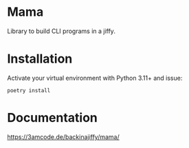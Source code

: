 Mama
====

Library to build CLI programs in a jiffy.

Installation
============

Activate your virtual environment with Python 3.11+ and issue:

    poetry install


Documentation
=============

https://3amcode.de/backinajiffy/mama/
